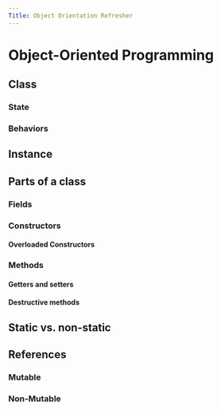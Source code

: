 ```yaml
---
Title: Object Orientation Refresher
---
```


# Object-Oriented Programming

## Class

### State

### Behaviors

## Instance

## Parts of a class

### Fields

### Constructors

#### Overloaded Constructors

### Methods

#### Getters and setters

#### Destructive methods

## Static vs. non-static

## References

### Mutable

### Non-Mutable